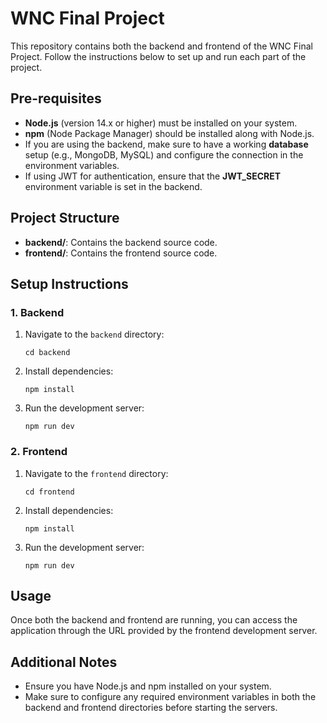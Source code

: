 WNC Final Project
=================

This repository contains both the backend and frontend of the WNC Final Project. Follow the instructions below to set up and run each part of the project.

Pre-requisites
--------------

*   **Node.js** (version 14.x or higher) must be installed on your system.
*   **npm** (Node Package Manager) should be installed along with Node.js.
*   If you are using the backend, make sure to have a working **database** setup (e.g., MongoDB, MySQL) and configure the connection in the environment variables.
*   If using JWT for authentication, ensure that the **JWT\_SECRET** environment variable is set in the backend.

Project Structure
-----------------

*   **backend/**: Contains the backend source code.
*   **frontend/**: Contains the frontend source code.

Setup Instructions
------------------

### 1\. Backend

1.  Navigate to the `backend` directory:
    
        cd backend
    
2.  Install dependencies:
    
        npm install
    
3.  Run the development server:
    
        npm run dev
    

### 2\. Frontend

1.  Navigate to the `frontend` directory:
    
        cd frontend
    
2.  Install dependencies:
    
        npm install
    
3.  Run the development server:
    
        npm run dev
    

Usage
-----

Once both the backend and frontend are running, you can access the application through the URL provided by the frontend development server.

Additional Notes
----------------

*   Ensure you have Node.js and npm installed on your system.
*   Make sure to configure any required environment variables in both the backend and frontend directories before starting the servers.
